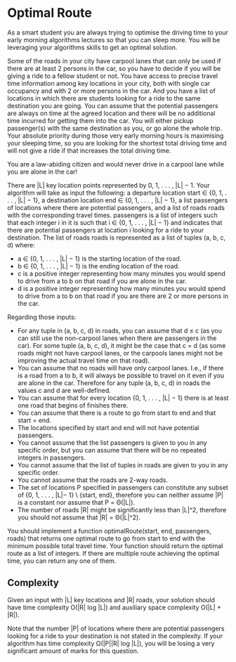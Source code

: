 # Optimal Route

As a smart student you are always trying to optimise the driving time to your early morning
algorithms lectures so that you can sleep more. You will be leveraging your algorithms skills
to get an optimal solution.

Some of the roads in your city have carpool lanes that can only be used if there are at least 2
persons in the car, so you have to decide if you will be giving a ride to a fellow student or not.
You have access to precise travel time information among key locations in your city, both with
single car occupancy and with 2 or more persons in the car. And you have a list of locations
in which there are students looking for a ride to the same destination you are going. You can
assume that the potential passengers are always on time at the agreed location and there will
be no additional time incurred for getting them into the car. You will either pickup passenger(s) with the same destination as you, or go alone the whole trip. Your absolute priority
during those very early morning hours is maximising your sleeping time, so you are looking
for the shortest total driving time and will not give a ride if that increases the total driving time.

You are a law-abiding citizen and would never drive in a carpool lane while you
are alone in the car!

There are |L| key location points represented by 0, 1, . . . , |L| − 1. Your algorithm will take as
input the following: a departure location start ∈ {0, 1, . . . , |L| − 1}, a destination location
end ∈ {0, 1, . . . , |L| − 1}, a list passengers of locations where there are potential passengers,
and a list of roads roads with the corresponding travel times. passengers is a list of integers
such that each integer i in it is such that i ∈ {0, 1, . . . , |L| − 1} and indicates that there are
potential passengers at location i looking for a ride to your destination. The list of roads roads
is represented as a list of tuples (a, b, c, d) where:
* a ∈ {0, 1, . . . , |L| − 1} is the starting location of the road.
* b ∈ {0, 1, . . . , |L| − 1} is the ending location of the road.
* c is a positive integer representing how many minutes you would spend to drive from a
to b on that road if you are alone in the car.
* d is a positive integer representing how many minutes you would spend to drive from a
to b on that road if you are there are 2 or more persons in the car.

Regarding those inputs:
* For any tuple in (a, b, c, d) in roads, you can assume that d ≤ c (as you can still use
the non-carpool lanes when there are passengers in the car). For some tuple (a, b, c, d), it
might be the case that c = d (as some roads might not have carpool lanes, or the carpools
lanes might not be improving the actual travel time on that road).
* You can assume that no roads will have only carpool lanes. I.e., if there is a road from a
to b, it will always be possible to travel on it even if you are alone in the car. Therefore
for any tuple (a, b, c, d) in roads the values c and d are well-defined.
* You can assume that for every location {0, 1, . . . , |L| − 1} there is at least one road that
begins of finishes there.
* You can assume that there is a route to go from start to end and that start = end.
* The locations specified by start and end will not have potential passengers.
* You cannot assume that the list passengers is given to you in any specific order, but
you can assume that there will be no repeated integers in passengers.
* You cannot assume that the list of tuples in roads are given to you in any specific order.
* You cannot assume that the roads are 2-way roads.
* The set of locations P specified in passengers can constitute any subset of {0, 1, . . . , |L|−
1} \ {start, end}, therefore you can neither assume |P| is a constant nor assume that
P = Θ(|L|).
* The number of roads |R| might be significantly less than |L|^2, therefore you should not assume that |R| = Θ(|L|^2).

You should implement a function optimalRoute(start, end, passengers, roads) that returns one optimal route to go from start to end with the minimum possible total travel time.
Your function should return the optimal route as a list of integers. If there are multiple route
achieving the optimal time, you can return any one of them.

## Complexity
Given an input with |L| key locations and |R| roads, your solution should have time complexity
O(|R| log |L|) and auxiliary space complexity O(|L| + |R|).

Note that the number |P| of locations where there are potential passengers looking for a ride
to your destination is not stated in the complexity. If your algorithm has time complexity
Ω(|P||R| log |L|), you will be losing a very significant amount of marks for this question.
